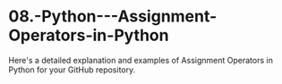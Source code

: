 # 08.-Python---Assignment-Operators-in-Python
Here's a detailed explanation and examples of Assignment Operators in Python for your GitHub repository.
